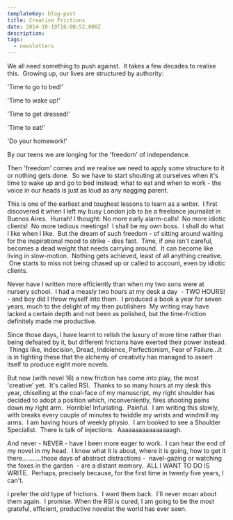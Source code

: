 ```yaml
---
templateKey: blog-post
title: Creative Frictions
date: 2014-10-19T16:00:52.000Z
description:
tags:
  - newsletters
---
```


We all need something to push against.  It takes a few decades to realise this.
 Growing up, our lives are structured by authority:

'Time to go to bed!'

'Time to wake up!'

'Time to get dressed!'

'Time to eat!'

'Do your homework!'

By our teens we are longing for the 'freedom' of independence.

Then 'freedom' comes and we realise we need to apply some structure to it or
nothing gets done.  So we have to start shouting at ourselves when it's time to
wake up and go to bed instead; what to eat and when to work - the voice in our
heads is just as loud as any nagging parent.

This is one of the earliest and toughest lessons to learn as a writer.  I first
discovered it when I left my busy London job to be a freelance journalist in
Buenos Aires.  Hurrah! I thought: No more early alarm-calls!  No more idiotic
clients!  No more tedious meetings!  I shall be my own boss.  I shall do what I
like when I like.  But the dream of such freedom - of sitting around waiting for
the inspirational mood to strike - dies fast.  Time, if one isn't careful,
becomes a dead weight that needs carrying around.  It can become like living in
slow-motion.  Nothing gets achieved, least of all anything creative.  One starts
to miss not being chased up or called to account, even by idiotic clients.

Never have I written more efficiently than when my two sons were at nursery
school.  I had a measly two hours at my desk a day  - TWO HOURS! - and boy did I
throw myself into them.  I produced a book a year for seven years, much to the
delight of my then publishers  My writing may have lacked a certain depth and
not been as polished, but the time-friction definitely made me productive.

Since those days, I have learnt to relish the luxury of more time rather than
being defeated by it, but different frictions have exerted their power instead.
 Things like, Indecision, Dread, Indolence, Perfectionism, Fear of Failure...it
is in fighting these that the alchemy of creativity has managed to assert itself
to produce eight more novels.

But now (with novel 16) a new friction has come into play, the most 'creative'
yet.  It's called RSI.  Thanks to so many hours at my desk this year, chiselling
at the coal-face of my manuscript, my right shoulder has decided to adopt a
position which, inconveniently, fires shooting pains down my right arm.
 Horrible! Infuriating.  Painful.  I am writing this slowly, with breaks every
couple of minutes to twiddle my wrists and windmill my arms.  I am having hours
of weekly physio.  I am booked to see a Shoulder Specialist.  There is talk of
injections.  Aaaaaaaaaaaaaaaagh.

And never - NEVER - have I been more eager to work.  I can hear the end of my
novel in my head.  I know what it is about, where it is going, how to get it
there...........those days of abstract distractions -  navel-gazing or watching
the foxes in the garden  - are a distant memory.  ALL I WANT TO DO IS WRITE.
 Perhaps, precisely because, for the first time in twenty five years, I can't.

I prefer the old type of frictions.  I want them back.  I'll never moan about
them again.  I promise. When the RSI is cured, I am going to be the most
grateful, efficient, productive novelist the world has ever seen.

&nbsp;

&nbsp;
